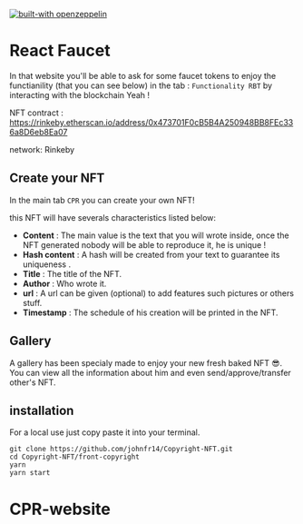 [![built-with openzeppelin](https://img.shields.io/badge/built%20with-OpenZeppelin-3677FF)](https://docs.openzeppelin.com/)

# React Faucet

In that website you'll be able to ask for some faucet tokens to enjoy the functianility (that you can see below) in the tab : `Functionality RBT` by interacting with the blockchain Yeah !

NFT contract : https://rinkeby.etherscan.io/address/0x473701F0cB5B4A250948BB8FEc336a8D6eb8Ea07  

network: Rinkeby 


## Create your NFT 

In the main tab `CPR` you can create your own NFT!

this NFT will have severals characteristics listed below:
- **Content** : The main value is the text that you will wrote inside, once the NFT generated nobody will be able to reproduce it, he is unique !
- **Hash content** : A hash will be created from your text to guarantee its uniqueness .
- **Title** : The title of the NFT.
- **Author** : Who wrote it.
- **url** : A url can be given (optional) to add features such pictures or others stuff.
- **Timestamp** : The schedule of his creation will be printed in the NFT.

## Gallery

A gallery has been specialy made to enjoy your new fresh baked NFT 😎.  
You can view all the information about him and even send/approve/transfer other's NFT.

## installation

For a local use just copy paste it into your terminal.

```
git clone https://github.com/johnfr14/Copyright-NFT.git
cd Copyright-NFT/front-copyright
yarn
yarn start
```
# CPR-website
